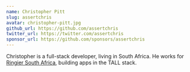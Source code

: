 ```yaml
---
name: Christopher Pitt
slug: assertchris
avatar: christopher-pitt.jpg
github_url: https://github.com/assertchris
twitter_url: https://twitter.com/assertchris
sponsor_url: https://github.com/sponsors/assertchris
---
```


Christopher is a full-stack developer, living in South Africa. He works for [Ringier South Africa](https://ringier.co.za), building apps in the TALL stack.
